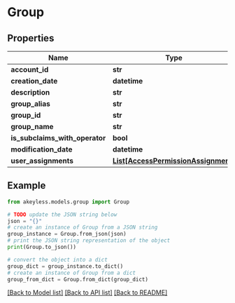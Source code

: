 # Group


## Properties

Name | Type | Description | Notes
------------ | ------------- | ------------- | -------------
**account_id** | **str** |  | [optional] 
**creation_date** | **datetime** |  | [optional] 
**description** | **str** |  | [optional] 
**group_alias** | **str** |  | [optional] 
**group_id** | **str** |  | [optional] 
**group_name** | **str** |  | [optional] 
**is_subclaims_with_operator** | **bool** |  | [optional] 
**modification_date** | **datetime** |  | [optional] 
**user_assignments** | [**List[AccessPermissionAssignment]**](AccessPermissionAssignment.md) |  | [optional] 

## Example

```python
from akeyless.models.group import Group

# TODO update the JSON string below
json = "{}"
# create an instance of Group from a JSON string
group_instance = Group.from_json(json)
# print the JSON string representation of the object
print(Group.to_json())

# convert the object into a dict
group_dict = group_instance.to_dict()
# create an instance of Group from a dict
group_from_dict = Group.from_dict(group_dict)
```
[[Back to Model list]](../README.md#documentation-for-models) [[Back to API list]](../README.md#documentation-for-api-endpoints) [[Back to README]](../README.md)


